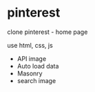 # pinterest


clone pinterest - home page

use html, css, js

 - API image
 - Auto load data
 - Masonry
 - search image

